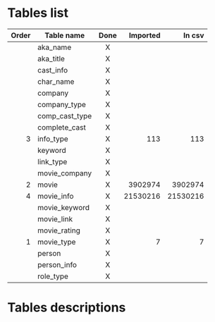 # Tables list

| Order | Table name     | Done | Imported | In csv   |
| -----:| -------------- |:----:| --------:| --------:|
|       | aka_name       | X    |          |          |
|       | aka_title      | X    |          |          |
|       | cast_info      | X    |          |          |
|       | char_name      | X    |          |          |
|       | company        | X    |          |          |
|       | company_type   | X    |          |          |
|       | comp_cast_type | X    |          |          |
|       | complete_cast  | X    |          |          |
|     3 | info_type      | X    |      113 |      113 |
|       | keyword        | X    |          |          |
|       | link_type      | X    |          |          |
|       | movie_company  | X    |          |          |
|     2 | movie          | X    |  3902974 |  3902974 |
|     4 | movie_info     | X    | 21530216 | 21530216 |
|       | movie_keyword  | X    |          |          |
|       | movie_link     | X    |          |          |
|       | movie_rating   | X    |          |          |
|     1 | movie_type     | X    |        7 |        7 |
|       | person         | X    |          |          |
|       | person_info    | X    |          |          |
|       | role_type      | X    |          |          |

# Tables descriptions
